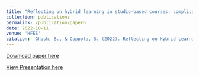 ```yaml
---
title: "Reflecting on hybrid learning in studio-based courses: complications and effectiveness during the pandemic and beyond"
collection: publications
permalink: /publication/paper6
date: 2022-10-11
venue: 'HFES'
citation: 'Ghosh, S., & Coppola, S. (2022). Reflecting on Hybrid Learning in Studio-based Courses: Complications and Effectiveness during the Pandemic and Beyond. Proceedings of the Human Factors and Ergonomics Society Annual Meeting, 66(1), 2108–2112. https://doi.org/10.1177/1071181322661116'
---
```

[Download paper here](https://sourojitghosh.github.io/files/1071181322661116.pdf)

[View Presentation here](https://docs.google.com/presentation/d/1sfbVaxfIBaQBFEwjm6faX-qT-mbX_S3kxE_mI79QwbI/edit?usp=sharing)

